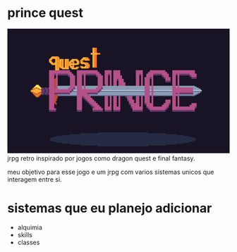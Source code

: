 # prince quest

<img src='./recursos/misc/title-screen.gif'>
jrpg retro inspirado por jogos como dragon quest e final fantasy.

meu objetivo para esse jogo e um jrpg com varios sistemas unicos
que interagem entre si.

# sistemas que eu planejo adicionar
* alquimia
* skills
* classes
